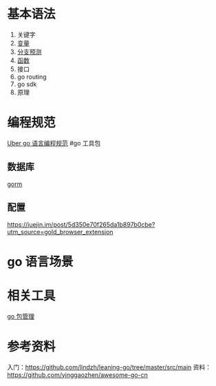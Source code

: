 
# 基本语法
1. 关键字
2. [变量](variables.md)
3. [分支预测](branch_statement.md)
4. [函数](method.md)
5. 接口
5. go routing
6. go sdk
7. 原理
# 编程规范
[Uber go 语言编程规范](http://dockone.io/article/9331)
#go 工具包
## 数据库
[gorm](http://gorm.book.jasperxu.com/)
## 配置

https://juejin.im/post/5d350e70f265da1b897b0cbe?utm_source=gold_browser_extension
# go 语言场景
# 相关工具
[go 包管理](utils/go_package_management.md)
# 参考资料
入门：https://github.com/lindzh/leaning-go/tree/master/src/main
资料：https://github.com/yinggaozhen/awesome-go-cn
